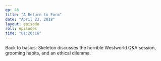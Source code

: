 ```yaml
---
ep: 46
title: "A Return to Form"
date: "April 23, 2018"
layout: episode
roll: episodes
time: "01:20:16"
---
```


Back to basics: Skeleton discusses the horrible Westworld Q&A session, grooming habits, and an ethical dilemma.

